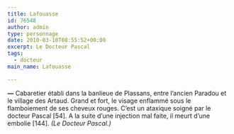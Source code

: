 ```yaml
---
title: Lafouasse
id: 76548
author: admin
type: personnage
date: 2010-03-10T08:55:52+00:00
excerpt: Le Docteur Pascal
tags:
  - docteur
main_name: Lafouasse

---
```

**—** Cabaretier établi dans la banlieue de Plassans, entre l&rsquo;ancien Paradou et le village des Artaud. Grand et fort, le visage enflammé sous le flamboiement de ses cheveux rouges. C&rsquo;est un ataxique soigné par le docteur Pascal [54]. A la suite d&rsquo;une injection mal faite, il meurt d&rsquo;une embolie [144]. _(Le Docteur Pascal.)_
